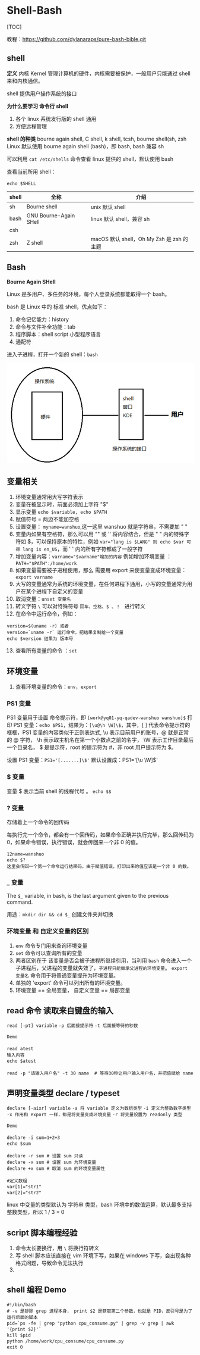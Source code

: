# Shell-Bash

[TOC]

教程：https://github.com/dylanaraps/pure-bash-bible.git

## shell

**定义**
内核 Kernel 管理计算机的硬件，内核需要被保护，一般用户只能通过 shell 来和内核通信。

shell 提供用户操作系统的接口

**为什么要学习 命令行 shell**

1. 各个 linux 系统发行版的 shell 通用
2. 方便远程管理

**shell 的种类**
bourne again shell, C shell, k shell, tcsh, bourne shell(sh, zsh
Linux 默认使用 bourne again shell (bash)，即 bash, bash 兼容 sh

可以利用 `cat /etc/shells` 命令查看 linux 提供的 shell，默认使用 bash 

查看当前所用 shell：

```shell
echo $SHELL
```

| shell | 全称                   | 介绍                                      |
| ----- | ---------------------- | ----------------------------------------- |
| sh    | Bourne shell           | unix 默认 shell                           |
| bash  | GNU Bourne-Again SHell | linux 默认 shell，兼容 sh                 |
| csh   |                        |                                           |
| zsh   | Z shell                | macOS 默认 shell，Oh My Zsh 是 zsh 的主题 |



## Bash

**Bourne Again SHell**

Linux 是多用户、多任务的环境，每个人登录系统都能取得一个 bash。

bash 是 Linux 中的 标准 shell，优点如下：

1. 命令记忆能力：history
2. 命令与文件补全功能：tab
3. 程序脚本：shell script 小型程序语言
4. 通配符

进入子进程，打开一个新的 shell：`bash`

![1547349880487](assets/1547349880487.png)

## 变量相关

1. 环境变量通常用大写字符表示
2. 变量在被显示时，前面必须加上字符 "$"
3. 显示变量
   `echo $variable, echo $PATH`
4. 赋值符号 = 两边不能加空格
5. 设置变量： `myname=wanshuo`,这一这里 wanshuo 就是字符串，不需要加  " "
6. 变量内如果有空格符，那么可以用 "" 或 '' 将内容结合，但是 " " 内的特殊字符如 $，可以保持原本的特性，例如 
   `var="lang is $LANG" 则 echo $var 可得 lang is en_US`，而 ' ' 内的所有字符都成了一般字符
7. 增加变量内容：`varname="$varname"增加的内容`
   例如增加环境变量 ：`PATH="$PATH":/home/work `
8. 如果变量需要被子进程使用，那么 需要用 export 来使变量变成环境变量：`export varname`
9. 大写的变量通常为系统的环境变量，在任何进程下通用，小写的变量通常为用户在某个进程下自定义的变量
10. 取消变量：`unset 变量名`
11. 转义字符 `\` 可以对特殊符号 `回车、空格、$ 、！ ` 进行转义
12. 在命令中运行命令，例如：

```script
version=$(uname -r) 或者
version=`uname -r` 运行命令，把结果复制给一个变量
echo $version 结果为 版本号
```

13. 查看所有变量的命令 ：`set`

## 环境变量

1. 查看环境变量的命令：`env`，`export`

### PS1 变量

PS1 变量用于设置 命令提示符，即 `[work@yq01-yq-qadev-wanshuo wanshuo]$`
打印 PS1 变量：`echo $PS1`，结果为：`[\u@\h \W]\$`，其中，[ ] 代表命令提示符的框框，PS1 变量的内容类似于正则表达式,
\u 表示目前用户的账号，@ 就是正常的 @ 字符， \h 表示取主机名在第一个小数点之前的名字， \W 表示工作目录最后一个目录名，
\$ 是提示符，root 的提示符为 #，非 root 用户提示符为 $。

设置 PS1 变量：`PS1='[.......]\$'`
默认设置成：PS1='[\u \W]\$'

### $ 变量

变量 $ 表示当前 shell 的线程代号 。
`echo $$`

### ? 变量

存储着上一个命令的回传码

每执行完一个命令，都会有一个回传码，如果命令正确并执行完毕，那么回传码为 0，如果命令错误，执行错误，就会传回来一个非 0 的值。

````
12name=wanshuo
echo $?
这里会传回一个第一个命令运行结果码，由于赋值错误，打印出来的值应该是一个非 0 的数。
````

### _ 变量

The `$_` variable, in bash, is the last argument given to the previous command.

用途：`mkdir dir && cd $_` 创建文件夹并切换

### 环境变量 和 自定义变量的区别

1. `env` 命令专门用来查询环境变量
2. `set` 命令可以查询所有的变量
3. 两者区别在于 该变量是否会被子进程所继续引用，当利用 `bash` 命令进入一个子进程后，父进程的变量就失效了，`子进程只能继承父进程的环境变量`。 `export 变量名` 命令用于将普通变量提升为环境变量。
4. 单独的 'export' 命令可以列出所有的环境变量。
5. 环境变量 == 全局变量， 自定义变量 == 局部变量

## read 命令 读取来自键盘的输入

`read [-pt] variable`
`-p 后面接提示符`
`-t 后面接等待的秒数`

```
Demo

read atest
输入内容
echo $atest

read -p "请输入用户名" -t 30 name  # 等待30秒让用户输入用户名，并把值赋给 name 
```
## 声明变量类型 declare / typeset
`declare [-aixr] variable`
`-a 将 variable 定义为数组类型`
`-i 定义为整数数字类型`
`-x 作用和 export 一样，都是将变量变成环境变量`
`-r 将变量设置为 readonly 类型`

```
Demo

declare -i sum=1+2+3
echo $sum

declare -r sum # 设置 sum 只读
declare -x sum # 设置 sum 为环境变量
declare +x sum # 取消 sum 的环境变量属性

#定义数组
var[1]="str1"
var[2]="str2"
```

linux 中变量的类型默认为 字符串 类型，bash 环境中的数值运算，默认最多支持整数类型，所以 1 / 3 = 0

## script 脚本编程经验
1. 命令太长要换行，用 `\` 将换行符转义
2. 写 shell 脚本应该直接在 vim 环境下写，如果在 windows 下写，会出现各种格式问题，导致命令无法执行
3. 

## shell 编程 Demo
    #!/bin/bash 
    # -v 是排除 grep 进程本身， print $2 是获取第二个参数，也就是 PID，反引号是为了运行后面的脚本
    pid=`ps -fe | grep "python cpu_consume.py" | grep -v grep | awk '{print $2}'` 
    kill $pid
    python /home/work/cpu_consume/cpu_consume.py
    exit 0